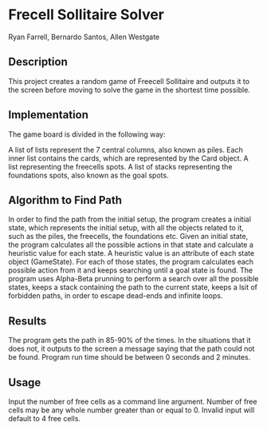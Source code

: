 # Frecell Sollitaire Solver
Ryan Farrell, Bernardo Santos, Allen Westgate

## Description
This project creates a random game of Freecell Sollitaire and outputs it to the screen before moving to solve the game in the shortest time possible.

## Implementation
The game board is divided in the following way:

A list of lists represent the 7 central columns, also known as piles. Each inner list contains the cards, which are represented by the Card object.
A list representing the freecells spots.
A list of stacks representing the foundations spots, also known as the goal spots.

## Algorithm to Find Path
In order to find the path from the initial setup, the program creates a initial state, which represents the initial setup, with all the objects related to it,
such as the piles, the freecells, the foundations etc. Given an initial state, the program calculates all the possible actions in that state and calculate a heuristic
value for each state. A heuristic value is an attribute of each state object (GameState). For each of those states, the program calculates each possible action from it
and keeps searching until a goal state is found. The program uses Alpha-Beta prunning to perform a search over all the possible states, keeps a stack containing the 
path to the current state, keeps a lsit of forbidden paths, in order to escape dead-ends and infinite loops. 

## Results
The program gets the path in 85-90% of the times. In the situations that it does not, it outputs to the screen a message saying that the path could not be found.
Program run time should be between 0 seconds and 2 minutes. 

## Usage
Input the number of free cells as a command line argument.
Number of free cells may be any whole number greater than or equal to 0. Invalid input will default to 4 free cells. 
